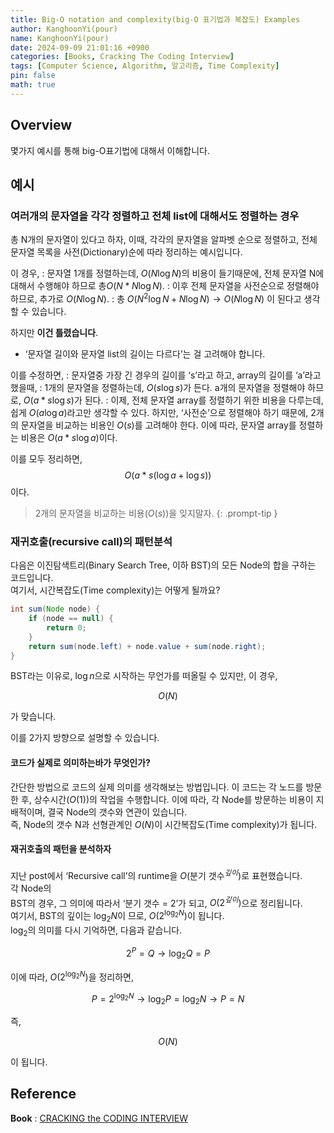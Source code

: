 ```yaml
---
title: Big-O notation and complexity(big-O 표기법과 복잡도) Examples
author: KanghoonYi(pour)
name: KanghoonYi(pour)
date: 2024-09-09 21:01:16 +0900
categories: [Books, Cracking The Coding Interview]
tags: [Computer Science, Algorithm, 알고리즘, Time Complexity]
pin: false
math: true
---
```


## Overview

몇가지 예시를 통해 big-O표기법에 대해서 이해합니다.

## 예시

### 여러개의 문자열을 각각 정렬하고 전체 list에 대해서도 정렬하는 경우

총 N개의 문자열이 있다고 하자, 이때, 각각의 문자열을 알파벳 순으로 정렬하고, 전체 문자열 목록을 사전(Dictionary)순에 따라 정리하는 예시입니다.

이 경우,
: 문자열 1개를 정렬하는데, $O(N\log{N})$의 비용이 들기때문에, 전체 문자열 N에 대해서 수행해야 하므로 총$O(N*N\log{N})$.
: 이후 전체 문자열을 사전순으로 정렬해야 하므로, 추가로 $O(N\log{N})$.
: 총 $O(N^2\log{N} + N\log{N})\rightarrow O(N\log{N})$ 이 된다고 생각할 수 있습니다.

하지만 **이건 틀렸습니다**.

- ‘문자열 길이와 문자열 list의 길이는 다르다’는 걸 고려해야 합니다.

이를 수정하면,
: 문자열중 가장 긴 경우의 길이를 ‘s’라고 하고, array의 길이를 ‘a’라고 했을때,
: 1개의 문자열을 정렬하는데, $O(s\log{s})$가 든다. a개의 문자열을 정렬해야 하므로, $O(a*s\log{s})$가 된다.
: 이제, 전체 문자열 array를 정렬하기 위한 비용을 다루는데, 쉽게 $O(a\log{a})$라고만 생각할 수 있다. 하지만, ‘사전순’으로 정렬해야 하기 때문에, 2개의 문자열을 비교하는 비용인 $O(s)$를 고려해야 한다. 이에 따라, 문자열 array를 정렬하는 비용은 $O(a*s\log{a})$이다.

이를 모두 정리하면,  
$$
O(a*s(\log{a}+\log{s}))
$$
이다.

> 2개의 문자열을 비교하는 비용($O(s)$)을 잊지말자.
{: .prompt-tip }

### 재귀호출(recursive call)의 패턴분석

다음은 이진탐색트리(Binary Search Tree, 이하 BST)의 모든 Node의 합을 구하는 코드입니다.  
여기서, 시간복잡도(Time complexity)는 어떻게 될까요?  

```java
int sum(Node node) {
	if (node == null) {
		return 0;
	}
	return sum(node.left) + node.value + sum(node.right);
}
```

BST라는 이유로, $\log{n}$으로 시작하는 무언가를 떠올릴 수 있지만, 이 경우,

$$
O(N)
$$

가 맞습니다.    
  
이를 2가지 방향으로 설명할 수 있습니다.

#### **코드가 실제로 의미하는바가 무엇인가?**
간단한 방법으로 코드의 실제 의미를 생각해보는 방법입니다. 이 코드는 각 노드를 방문한 후, 상수시간($O(1)$)의 작업을 수행합니다. 이에 따라, 각 Node를 방문하는 비용이 지배적이며, 결국 Node의 갯수와 연관이 있습니다.  
즉, Node의 갯수 N과 선형관계인 $O(N)$이 시간복잡도(Time complexity)가 됩니다.

#### **재귀호출의 패턴을 분석하자**
지난 post에서 ‘Recursive call’의 runtime을 $O(\text{분기 갯수}^{깊이})$로 표현했습니다.  
각 Node의  
BST의 경우, 그 의미에 따라서 ‘분기 갯수 = 2’가 되고, $O(2^{깊이})$으로 정리됩니다.  
여기서, BST의 깊이는 $\log_2{N}$이 므로, $O(2^{\log_2{N}})$이 됩니다.  
$\log_2{}$의 의미를 다시 기억하면, 다음과 같습니다. 

$$
2^{P}=Q \rightarrow \log_2{Q}=P
$$

이에 따라, $O(2^{\log_2{N}})$을 정리하면,

$$
P=2^{\log_2{N}} \rightarrow \log_2{P}=\log_2{N} \rightarrow P=N
$$

즉,

$$
O(N)
$$

이 됩니다.

## Reference

**Book**
: [CRACKING the CODING INTERVIEW](https://www.crackingthecodinginterview.com/)
